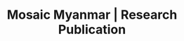 ---
layout: research_publication
title: "Mosaic Myanmar | Research Publication"


hero_title: "Research Publication"
description: "Events organised by our team "
language: "en"
---